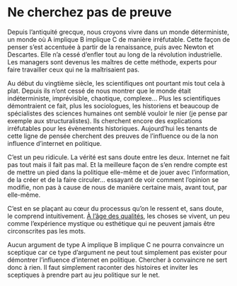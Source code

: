 # Ne cherchez pas de preuve

Depuis l’antiquité grecque, nous croyons vivre dans un monde déterministe, un monde où A implique B implique C de manière irréfutable. Cette façon de penser s’est accentuée à partir de la renaissance, puis avec Newton et Descartes. Elle n’a cessé d’enfler tout au long de la révolution industrielle. Les managers sont devenus les maîtres de cette méthode, experts pour faire travailler ceux qui ne la maîtrisaient pas.

Au début du vingtième siècle, les scientifiques ont pourtant mis tout cela à plat. Depuis ils n’ont cessé de nous montrer que le monde était indéterministe, imprévisible, chaotique, complexe… Plus les scientifiques démontraient ce fait, plus les sociologues, les historiens et beaucoup de spécialistes des sciences humaines ont semblé vouloir le nier (je pense par exemple aux structuralistes). Ils cherchent encore des explications irréfutables pour les évènements historiques. Aujourd’hui les tenants de cette ligne de pensée cherchent des preuves de l’influence ou de la non influence d’internet en politique.

C’est un peu ridicule. La vérité est sans doute entre les deux. Internet ne fait pas tout mais il fait pas mal. Et la meilleure façon de s’en rendre compte est de mettre un pied dans la politique elle-même et de jouer avec l’information, de la créer et de la faire circuler… essayant de voir comment l’opinion se modifie, non pas à cause de nous de manière certaine mais, avant tout, par elle-même.

C’est en se plaçant au cœur du processus qu’on le ressent et, sans doute, le comprend intuitivement. [À l’âge des qualités](https://tcrouzet.com/2007/02/28/les-negationnistes-de-la-blogosphere/), les choses se vivent, un peu comme l’expérience mystique ou esthétique qui ne peuvent jamais être circonscrites pas les mots.

Aucun argument de type A implique B implique C ne pourra convaincre un sceptique car ce type d’argument ne peut tout simplement pas exister pour démontrer l’influence d’internet en politique. Chercher à convaincre ne sert donc à rien. Il faut simplement raconter des histoires et inviter les sceptiques à prendre part au jeu politique sur le net.